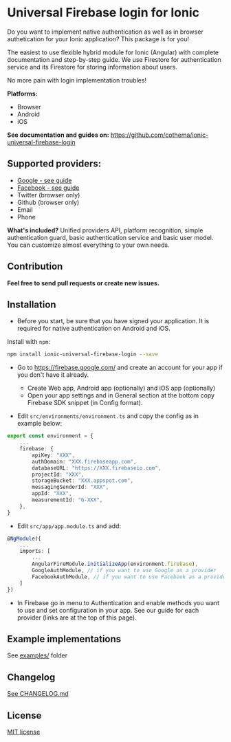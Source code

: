# Universal Firebase login for Ionic

Do you want to implement native authentication as well as in browser authetication
for your Ionic application? This package is for you!

The easiest to use flexible hybrid module for Ionic (Angular) with complete
documentation and step-by-step guide. We use Firestore for
authentication service and its Firestore for storing information
about users.

No more pain with login implementation troubles!

**Platforms:**
- Browser
- Android
- iOS


**See documentation and guides on:** https://github.com/cothema/ionic-universal-firebase-login

## Supported providers:
- [Google - see guide](docs/google.md)
- [Facebook - see guide](docs/facebook.md)
- Twitter (browser only)
- Github (browser only)
- Email
- Phone

**What's included?** Unified providers API, platform recognition,
simple authentication guard, basic authentication service and
basic user model. You can customize almost everything to your
own needs.

## Contribution

**Feel free to send pull requests or create new issues.**

## Installation

- Before you start, be sure that you have signed your application.
It is required for native authentication on Android and iOS.

Install with `npm`:

``` bash
npm install ionic-universal-firebase-login --save
```

- Go to https://firebase.google.com/ and create an account for your app 
if you don't have it already.
  - Create Web app, Android app (optionally) and iOS app (optionally)
  - Open your app settings and in General section at the bottom copy
Firebase SDK snippet (in Config format).

- Edit `src/environments/environment.ts` and copy the config as in
example below:

```typescript
export const environment = {
    ...
    firebase: {
        apiKey: "XXX",
        authDomain: "XXX.firebaseapp.com",
        databaseURL: "https://XXX.firebaseio.com",
        projectId: "XXX",
        storageBucket: "XXX.appspot.com",
        messagingSenderId: "XXX",
        appId: "XXX",
        measurementId: "G-XXX",
    },
}
```

- Edit `src/app/app.module.ts` and add:

```` typescript
@NgModule({
    ...
    imports: [
        ...
        AngularFireModule.initializeApp(environment.firebase),
        GoogleAuthModule, // if you want to use Google as a provider
        FacebookAuthModule, // if you want to use Facebook as a provider
    ]
})
````

- In Firebase go in menu to Authentication and enable methods
you want to use and set configuration in your app. See our guide for each provider
(links are at the top of this page).

## Example implementations

See [examples/](examples/) folder

## Changelog

[See CHANGELOG.md](CHANGELOG.md)

## License

[MIT license](LICENSE.md)
